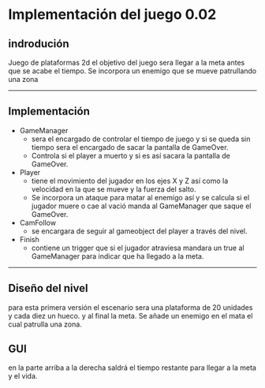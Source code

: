 # Implementación del juego 0.02
## indrodución
Juego de plataformas 2d el objetivo del juego sera llegar a la meta antes que se acabe el tiempo.
Se incorpora un enemigo que se mueve patrullando una zona
___
## Implementación

+ GameManager
  - sera el encargado de controlar el tiempo de juego y si se queda sin tiempo sera el encargado de sacar la pantalla de GameOver.
  - Controla si el player a muerto y si es así sacara la pantalla de GameOver.
+ Player
  - tiene el movimiento del jugador en los ejes X y Z así como la velocidad en la que se mueve y la fuerza del salto.
  - Se incorpora un ataque para matar al enemigo así y se calcula si el jugador muere o cae al vació manda al GameManager que saque el GameOver.
+ CamFollow
  - se encargara de seguir al gameobject del player a través del nivel.
+ Finish
  - contiene un trigger que si el jugador atraviesa mandara un true al GameManager para indicar que ha llegado a la meta.

___
## Diseño del nivel
para esta primera versión  el escenario sera una plataforma de 20 unidades y cada diez un hueco. y al final la meta.
Se añade un enemigo en el mata el cual patrulla una zona.

## GUI
en la parte arriba a la derecha saldrá el tiempo restante para llegar a la meta y el vida.

